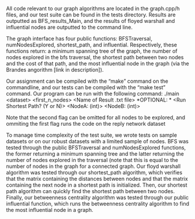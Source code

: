 All code relevant to our graph algorithms are located in the  graph.cpp/h files, and our test suite can be found in the tests directory. Results are outputted as BFS_results_Main, and the results of floyed warshall and influential nodes are outputted to the command line. 

The graph interface has four public functions: BFSTraversal, numNodesExplored, shortest_path, and influential. Respectively, these functions return: a minimum spanning tree of the graph, the number of nodes explored in the bfs traversal, the shortest path between two nodes and the cost of that path, and the most influential node in the graph (via the Brandes angorithm [link in description]). 

Our assignment can be compiled with the “make” command on the commandline, and our tests can be compiled with the “make test” command. Our program can be run with the following command: ./main &lt;dataset> &lt;first_n_nodes> &lt;Name of Result .txt file> *OPTIONAL: * &lt;Run Shortest Path? (Y or N)> &lt;NodeA: (int)> &lt;NodeB: (int)>

Note that the second flag can be omitted for all nodes to be explored, and ommiting the first flag runs the code on the reply network dataset

To manage time complexity of the test suite, we wrote tests on sample datasets or on our robust datasets with a limited sample of nodes. BFS was tested through the public BFSTraversal and numNodesExplored functions, the former returning a minimum spanning tree and the latter returning the number of nodes explored in the traversal (note that this is equal to the number of nodes in the graph for a connected graph. Our floyd warshall algorithm was tested through our shortest_path algorithm, which verifies that the matrix containing the distances between nodes and that the matrix containing the next node in a shortest path is initialized. Then, our shortest path algorithm can quickly find the shortest path between two nodes. Finally, our betweenness centrality algorithm was tested through our public influential function, which runs the betweenness centrality algorithm to find the most influential node in a graph. 

